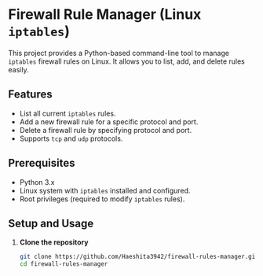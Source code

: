 # Firewall Rule Manager (Linux `iptables`)

This project provides a Python-based command-line tool to manage `iptables` firewall rules on Linux. It allows you to list, add, and delete rules easily.

## Features
- List all current `iptables` rules.
- Add a new firewall rule for a specific protocol and port.
- Delete a firewall rule by specifying protocol and port.
- Supports `tcp` and `udp` protocols.

## Prerequisites
- Python 3.x
- Linux system with `iptables` installed and configured.
- Root privileges (required to modify `iptables` rules).

## Setup and Usage

1. **Clone the repository**  
   ```bash
   git clone https://github.com/Haeshita3942/firewall-rules-manager.git
   cd firewall-rules-manager
